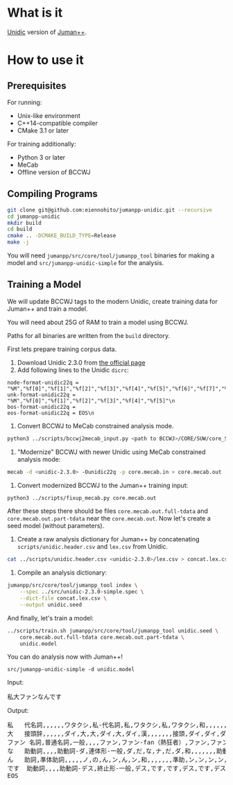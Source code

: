 # What is it

[Unidic](http://unidic.ninjal.ac.jp/) version of [Juman++](https://github.com/ku-nlp/jumanpp). 

# How to use it

## Prerequisites

For running:

* Unix-like environment
* C++14-compatible compiler
* CMake 3.1 or later

For training additionally:

* Python 3 or later
* MeCab
* Offline version of BCCWJ

## Compiling Programs

```bash
git clone git@github.com:eiennohito/jumanpp-unidic.git --recursive
cd jumanpp-unidic
mkdir build
cd build
cmake .. -DCMAKE_BUILD_TYPE=Release
make -j
```

You will need `jumanpp/src/core/tool/jumanpp_tool` binaries for making a model
and `src/jumanpp-unidic-simple` for the analysis.

## Training a Model

We will update BCCWJ tags to the modern Unidic,
create training data for Juman++ and train a model.

You will need about 25G of RAM to train a model using BCCWJ.

Paths for all binaries are written from the `build` directory.

First lets prepare training corpus data.

1. Download Unidic 2.3.0 from [the official page](http://unidic.ninjal.ac.jp/back_number#unidic_bccwj)
1. Add following lines to the Unidic `dicrc`:
```
node-format-unidic22q = "%M","%f[0]","%f[1]","%f[2]","%f[3]","%f[4]","%f[5]","%f[6]","%f[7]","%f[8]","%f[9]","%f[10]","%f[11]","%f[12]","%f[13]","%f[14]","%f[15]","%f[16]","%f[17]","%f[18]","%f[19]","%f[20]","%f[21]","%f[22]","%f[23]","%f[24]","%f[25]","%f[26]","%f[27]","%f[28]"\n
unk-format-unidic22q = "%M","%f[0]","%f[1]","%f[2]","%f[3]","%f[4]","%f[5]"\n
bos-format-unidic22q =
eos-format-unidic22q = EOS\n
```
1. Convert BCCWJ to MeCab constrained analysis mode.
```bash
python3 ../scripts/bccwj2mecab_input.py <path to BCCWJ>/CORE/SUW/core_SUW.txt > core.mecab.in
```
1. "Modernize" BCCWJ with newer Unidic using MeCab constrained analysis mode: 
```bash
mecab -d <unidic-2.3.0> -Ounidic22q -p core.mecab.in > core.mecab.out
```
1. Convert modernized BCCWJ to the Juman++ training input:
```bash
python3 ../scripts/fixup_mecab.py core.mecab.out
```

After these steps there should be files `core.mecab.out.full-tdata` and `core.mecab.out.part-tdata`
near the `core.mecab.out`.
Now let's create a seed model (without parameters).

1. Create a raw analysis dictionary for Juman++ by concatenating `scripts/unidic.header.csv` and `lex.csv` from Unidic.
```bash
cat ../scripts/unidic.header.csv <unidic-2.3.0>/lex.csv > concat.lex.csv
```

1. Compile an analysis dictionary: 
```bash
jumanpp/src/core/tool/jumanpp_tool index \
    --spec ../src/unidic-2.3.0-simple.spec \
    --dict-file concat.lex.csv \
    --output unidic.seed

```

And finally, let's train a model:
```bash
../scripts/train.sh jumanpp/src/core/tool/jumanpp_tool unidic.seed \
    core.mecab.out.full-tdata core.mecab.out.part-tdata \
    unidic.model
```

You can do analysis now with Juman++!

```
src/jumanpp-unidic-simple -d unidic.model
```

Input:
<pre>
私大ファンなんです
</pre>
Output:
<pre>
私	代名詞,,,,,,ワタクシ,私-代名詞,私,ワタクシ,私,ワタクシ,和,,,,,,,体,ワタクシ,ワタクシ,ワタクシ,ワタクシ,0,,,11345327978324480,41274
大	接頭辞,,,,,,ダイ,大,大,ダイ,大,ダイ,漢,,,,,,,接頭,ダイ,ダイ,ダイ,ダイ,,P2,,6304333419389440,22935
ファン	名詞,普通名詞,一般,,,,ファン,ファン-fan（熱狂者）,ファン,ファン,ファン,ファン,外,,,,,,,体,ファン,ファン,ファン,ファン,1,C3,,8887361110942208,32332
な	助動詞,,,,助動詞-ダ,連体形-一般,ダ,だ,な,ナ,だ,ダ,和,,,,,,,助動,ナ,ダ,ナ,ダ,,名詞%F1,,6299110739157697,22916
ん	助詞,準体助詞,,,,,ノ,の,ん,ン,ん,ン,和,,,,,,,準助,ン,ン,ン,ン,,動詞%F2@0,形容詞%F2@-1,,7968727735869952,28990
です	助動詞,,,,助動詞-デス,終止形-一般,デス,です,です,デス,です,デス,和,,,,,,,助動,デス,デス,デス,デス,,形容詞%F2@-1,動詞%F2@0,名詞%F2@1,,7051468750332587,25653
EOS
</pre>
